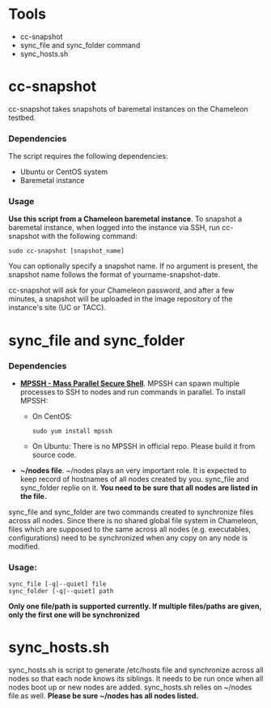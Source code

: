 # Tools
* cc-snapshot
* sync_file and sync_folder command
* sync_hosts.sh

# cc-snapshot

cc-snapshot takes snapshots of baremetal instances on the Chameleon testbed.

### Dependencies

The script requires the following dependencies:

* Ubuntu or CentOS system
* Baremetal instance

### Usage

**Use this script from a Chameleon baremetal instance**. To snapshot a baremetal instance, when logged into the instance via SSH, run cc-snapshot with the following command:

```
sudo cc-snapshot [snapshot_name]
```

You can optionally specify a snapshot name. If no argument is present, the snapshot name follows the format of yourname-snapshot-date.

cc-snapshot will ask for your Chameleon password, and after a few minutes, a snapshot will be uploaded in the image repository of the instance's site (UC or TACC).

# sync_file and sync_folder

### Dependencies

* **[MPSSH - Mass Parallel Secure Shell](https://github.com/ndenev/mpssh)**.
MPSSH can spawn multiple processes to SSH to nodes and run commands in parallel. To install MPSSH:

    * On CentOS:
        ```
        sudo yum install mpssh
        ```
    * On Ubuntu:
        There is no MPSSH in official repo. Please build it from source code.

* **~/nodes file**.
~/nodes plays an very important role. It is expected to keep record of hostnames of all nodes created by you. sync_file and sync_folder replie on it. **You need to be sure that all nodes are listed in the file.**

sync_file and sync_folder are two commands created to synchronize files across all nodes. Since there is no shared global file system in Chameleon, files which are supposed to the same across all nodes (e.g. executables, configurations)  need to be synchronized when any copy on any node is modified.

### Usage:

```
sync_file [-q|--quiet] file
sync_folder [-q|--quiet] path
```

**Only one file/path is supported currently. If multiple files/paths are given, only the first one will be synchronized**

# sync_hosts.sh

sync_hosts.sh is script to generate /etc/hosts file and synchronize across all nodes so that each node knows its siblings. It needs to be run once when all nodes boot up or new nodes are added. sync_hosts.sh relies on ~/nodes file as well. **Please be sure ~/nodes has all nodes listed.**

